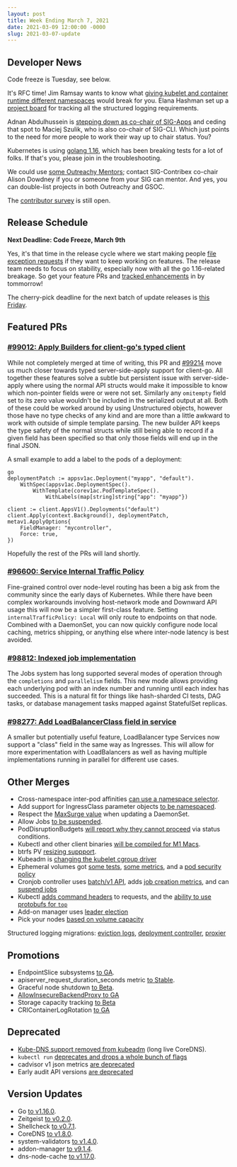```yaml
---
layout: post
title: Week Ending March 7, 2021
date: 2021-03-09 12:00:00 -0000
slug: 2021-03-07-update
---
```


## Developer News

Code freeze is Tuesday, see below.

It's RFC time! Jim Ramsay wants to know what [giving kubelet and container runtime different namespaces](https://groups.google.com/g/kubernetes-dev/c/q5_PLnXfjAQ) would break for you.  Elana Hashman set up a [project board](https://github.com/orgs/kubernetes/projects/53) for tracking all the structured logging requirements.

Adnan Abdulhussein is [stepping down as co-chair of SIG-Apps](https://groups.google.com/g/kubernetes-dev/c/OTOx9qU619M) and ceding that spot to Maciej Szulik, who is also co-chair of SIG-CLI.  Which just points to the need for more people to work their way up to chair status.  You?

Kubernetes is using [golang 1.16](https://github.com/kubernetes/release/issues/1834), which has been breaking tests for a lot of folks.  If that's you, please join in the troubleshooting.

We could use [some Outreachy Mentors](https://groups.google.com/g/kubernetes-dev/c/TYpU5uK0UC0); contact SIG-Contribex co-chair Alison Dowdney if you or someone from your SIG can mentor.  And yes, you can double-list projects in both Outreachy and GSOC.

The [contributor survey](https://www.surveymonkey.com/r/k8scommsurvey2021) is still open.

## Release Schedule

**Next Deadline: Code Freeze, March 9th**

Yes, it's that time in the release cycle where we start making people [file exception requests](https://github.com/kubernetes/sig-release/blob/master/releases/EXCEPTIONS.md) if they want to keep working on features.  The release team needs to focus on stability, especially now with all the go 1.16-related breakage.  So get your feature PRs and [tracked enhancements](https://docs.google.com/spreadsheets/d/1I_ybuEI6gNNPJT7xcO_y-eu_BpayTdBX3nerVsHybNA/edit#gid=2075032284) in by tommorrow!

The cherry-pick deadline for the next batch of update releases is [this Friday](https://groups.google.com/g/kubernetes-dev/c/Xvy5isf-F48).

## Featured PRs

### [#99012: Apply Builders for client-go's typed client](https://github.com/kubernetes/kubernetes/pull/99012)

While not completely merged at time of writing, this PR and [#99214](https://github.com/kubernetes/kubernetes/pull/99214) move us much closer towards typed server-side-apply support for client-go. All together these features solve a subtle but persistent issue with server-side-apply where using the normal API structs would make it impossible to know which non-pointer fields were or were not set. Similarly any `omitempty` field set to its zero value wouldn't be included in the serialized output at all. Both of these could be worked around by using Unstructured objects, however those have no type checks of any kind and are more than a little awkward to work with outside of simple template parsing. The new builder API keeps the type safety of the normal structs while still being able to record if a given field has been specified so that only those fields will end up in the final JSON.

A small example to add a label to the pods of a deployment:

```
go
deploymentPatch := appsv1ac.Deployment("myapp", "default").
	WithSpec(appsv1ac.DeploymentSpec().
		WithTemplate(corev1ac.PodTemplateSpec().
			WithLabels(map[string]string{"app": "myapp"})

client := client.AppsV1().Deployments("default")
client.Apply(context.Background(), deploymentPatch, metav1.ApplyOptions{
    FieldManager: "mycontroller",
    Force: true,
})
```

Hopefully the rest of the PRs will land shortly.

### [#96600: Service Internal Traffic Policy](https://github.com/kubernetes/kubernetes/pull/96600)

Fine-grained control over node-level routing has been a big ask from the community since the early days of Kubernetes. While there have been complex workarounds involving host-network mode and Downward API usage this will now be a simpler first-class feature. Setting `internalTrafficPolicy: Local` will only route to endpoints on that node. Combined with a DaemonSet, you can now quickly configure node local caching, metrics shipping, or anything else where inter-node latency is best avoided.

### [#98812: Indexed job implementation](https://github.com/kubernetes/kubernetes/pull/98812)

The Jobs system has long supported several modes of operation through the `completions` and `parallelism` fields. This new mode allows providing each underlying pod with an index number and running until each index has succeeded. This is a natural fit for things like hash-sharded CI tests, DAG tasks, or database management tasks mapped against StatefulSet replicas.

### [#98277: Add LoadBalancerClass field in service](https://github.com/kubernetes/kubernetes/pull/98277)

A smaller but potentially useful feature, LoadBalancer type Services now support a "class" field in the same way as Ingresses. This will allow for more experimentation with LoadBalancers as well as having multiple implementations running in parallel for different use cases.

## Other Merges

* Cross-namespace inter-pod affinities [can use a namespace selector](https://github.com/kubernetes/kubernetes/pull/98446).
* Add support for IngressClass parameter objects [to be namespaced](https://github.com/kubernetes/kubernetes/pull/99275).
* Respect the [MaxSurge value](https://github.com/kubernetes/kubernetes/pull/96441) when updating a DaemonSet.
* Allow Jobs [to be suspended](https://github.com/kubernetes/kubernetes/pull/98727).
* PodDisruptionBudgets [will report why they cannot proceed](https://github.com/kubernetes/kubernetes/pull/98127) via status conditions.
* Kubectl and other client binaries [will be compiled for M1 Macs](https://github.com/kubernetes/kubernetes/pull/97743).
* btrfs PV [resizing suppport](https://github.com/kubernetes/kubernetes/pull/99361).
* Kubeadm is [changing the kubelet cgroup driver](https://github.com/kubernetes/kubernetes/pull/99471)
* Ephemeral volumes got [some tests](https://github.com/kubernetes/kubernetes/pull/99446), [some metrics](https://github.com/kubernetes/kubernetes/pull/99115), and a [pod security policy](https://github.com/kubernetes/kubernetes/pull/98918)
* Cronjob controller uses [batch/v1 API](https://github.com/kubernetes/kubernetes/pull/99423), adds [job creation metrics](https://github.com/kubernetes/kubernetes/pull/99341), and can [suspend jobs](https://github.com/kubernetes/kubernetes/pull/98727)
* Kubectl [adds command headers](https://github.com/kubernetes/kubernetes/pull/98952) to requests, and the [ability to use protobufs for `top`](https://github.com/kubernetes/kubernetes/pull/96655)
* Add-on manager uses [leader election](https://github.com/kubernetes/kubernetes/pull/98968)
* Pick your nodes [based on volume capacity](https://github.com/kubernetes/kubernetes/pull/96347)

Structured logging migrations: [eviction logs](https://github.com/kubernetes/kubernetes/pull/99032), [deployment controller](https://github.com/kubernetes/kubernetes/pull/98727), [proxier](https://github.com/kubernetes/kubernetes/pull/97837)

## Promotions

* EndpointSlice subsystems [to GA](https://github.com/kubernetes/kubernetes/pull/99662).
* apiserver_request_duration_seconds metric [to Stable](https://github.com/kubernetes/kubernetes/pull/99925).
* Graceful node shutdown [to Beta](https://github.com/kubernetes/kubernetes/pull/99735).
* [AllowInsecureBackendProxy to GA](https://github.com/kubernetes/kubernetes/pull/99658)
* Storage capacity tracking [to Beta](https://github.com/kubernetes/kubernetes/pull/99641)
* CRIContainerLogRotation [to GA](https://github.com/kubernetes/kubernetes/pull/99651)

## Deprecated

* [Kube-DNS support removed from kubeadm](https://github.com/kubernetes/kubernetes/pull/99646) (long live CoreDNS).
* `kubectl run` [deprecates and drops a whole bunch of flags](https://github.com/kubernetes/kubernetes/pull/99732)
* cadvisor v1 json metrics [are deprecated](https://github.com/kubernetes/kubernetes/pull/99236)
* Early audit API versions [are deprecated](https://github.com/kubernetes/kubernetes/pull/98858)

## Version Updates

* Go [to v1.16.0](https://github.com/kubernetes/kubernetes/pull/98572).
* Zeitgeist [to v0.2.0](https://github.com/kubernetes/kubernetes/pull/99679).
* Shellcheck [to v0.7.1](https://github.com/kubernetes/kubernetes/pull/99905).
* CoreDNS [to v1.8.0](https://github.com/kubernetes/kubernetes/pull/99752).
* system-validators [to v1.4.0](https://github.com/kubernetes/kubernetes/pull/98977).
* addon-manager [to v9.1.4](https://github.com/kubernetes/kubernetes/pull/99822).
* dns-node-cache [to v1.17.0](https://github.com/kubernetes/kubernetes/pull/99749).
